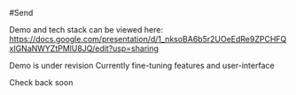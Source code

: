 #Send

Demo and tech stack can be viewed here:
https://docs.google.com/presentation/d/1_nksoBA6b5r2UOeEdRe9ZPCHFQxIGNaNWYZtPMlU8JQ/edit?usp=sharing


Demo is under revision
Currently fine-tuning features and user-interface

Check back soon

